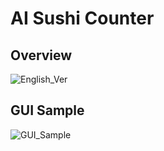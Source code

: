# AI Sushi Counter

## Overview
![English_Ver](https://user-images.githubusercontent.com/36861752/100529643-f7aa1200-322c-11eb-8d6f-fa163b6201de.png)

## GUI Sample
![GUI_Sample](https://user-images.githubusercontent.com/36861752/100529653-11e3f000-322d-11eb-8960-38aeb96f6475.png)
